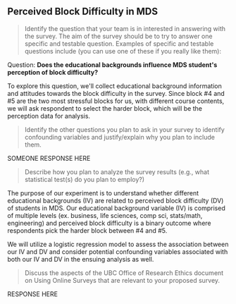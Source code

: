 ## Perceived Block Difficulty in MDS

> Identify the question that your team is in interested in answering with the survey. The aim of the survey should be to try to answer one specific and testable question. Examples of specific and testable questions include (you can use one of these if you really like them):


Question: **Does the educational backgrounds influence MDS student's perception of block difficulty?**

To explore this question, we'll collect educational background information and attitudes towards the block difficulty in the survey. Since block #4 and #5 are the two most stressful blocks for us, with different course contents, we will ask respondent to select the harder block, which will be the perception data for analysis.


> Identify the other questions you plan to ask in your survey to identify confounding variables and justify/explain why you plan to include them.


SOMEONE RESPONSE HERE


> Describe how you plan to analyze the survey results (e.g., what statistical test(s) do you plan to employ?)

The purpose of our experiment is to understand whether different educational backgrounds (IV) are related to perceived block difficulty (DV) of students in MDS. Our educational background variable (IV) is comprised of multiple levels (ex. business, life sciences, comp sci, stats/math, engineering) and perceived block difficulty is a binary outcome where respondents pick the harder block between #4 and #5.

We will utilize a logistic regression model to assess the association between our IV and DV and consider potential confounding variables associated with both our IV and DV in the ensuing analysis as well.




> Discuss the aspects of the UBC Office of Research Ethics document on Using Online Surveys that are relevant to your proposed survey.


RESPONSE HERE

